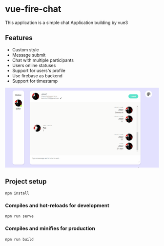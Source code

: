 # vue-fire-chat
This application is a simple chat Application building by vue3

## Features
- Custom style
- Message submit 
- Chat with multiple participants
- Users online statuses
- Support for users's profile
- Use firebase as backend
- Support for timestamp

![image](https://github.com/kelvinho1020/fire-chat/blob/master/Animation.gif)

## Project setup
```
npm install
```

### Compiles and hot-reloads for development
```
npm run serve
```

### Compiles and minifies for production
```
npm run build
```
